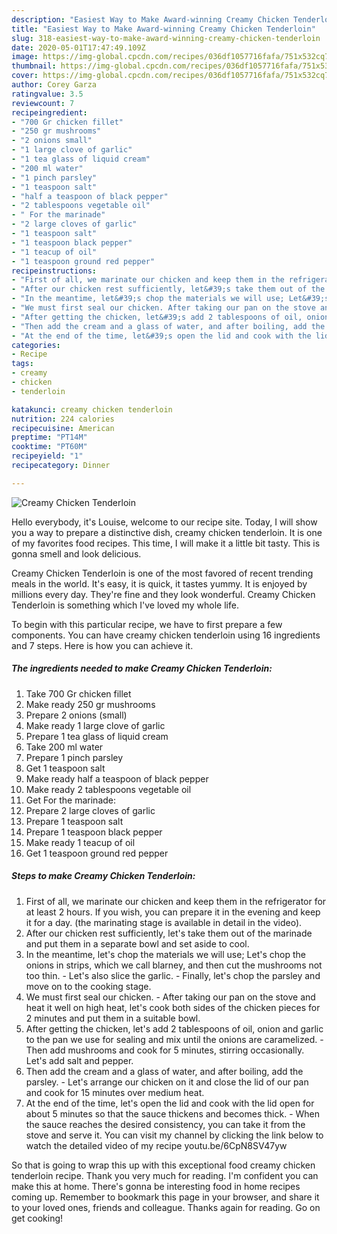```yaml
---
description: "Easiest Way to Make Award-winning Creamy Chicken Tenderloin"
title: "Easiest Way to Make Award-winning Creamy Chicken Tenderloin"
slug: 318-easiest-way-to-make-award-winning-creamy-chicken-tenderloin
date: 2020-05-01T17:47:49.109Z
image: https://img-global.cpcdn.com/recipes/036df1057716fafa/751x532cq70/creamy-chicken-tenderloin-recipe-main-photo.jpg
thumbnail: https://img-global.cpcdn.com/recipes/036df1057716fafa/751x532cq70/creamy-chicken-tenderloin-recipe-main-photo.jpg
cover: https://img-global.cpcdn.com/recipes/036df1057716fafa/751x532cq70/creamy-chicken-tenderloin-recipe-main-photo.jpg
author: Corey Garza
ratingvalue: 3.5
reviewcount: 7
recipeingredient:
- "700 Gr chicken fillet"
- "250 gr mushrooms"
- "2 onions small"
- "1 large clove of garlic"
- "1 tea glass of liquid cream"
- "200 ml water"
- "1 pinch parsley"
- "1 teaspoon salt"
- "half a teaspoon of black pepper"
- "2 tablespoons vegetable oil"
- " For the marinade"
- "2 large cloves of garlic"
- "1 teaspoon salt"
- "1 teaspoon black pepper"
- "1 teacup of oil"
- "1 teaspoon ground red pepper"
recipeinstructions:
- "First of all, we marinate our chicken and keep them in the refrigerator for at least 2 hours. If you wish, you can prepare it in the evening and keep it for a day. (the marinating stage is available in detail in the video)."
- "After our chicken rest sufficiently, let&#39;s take them out of the marinade and put them in a separate bowl and set aside to cool."
- "In the meantime, let&#39;s chop the materials we will use; Let&#39;s chop the onions in strips, which we call blarney, and then cut the mushrooms not too thin. Let&#39;s also slice the garlic. Finally, let&#39;s chop the parsley and move on to the cooking stage."
- "We must first seal our chicken. After taking our pan on the stove and heat it well on high heat, let&#39;s cook both sides of the chicken pieces for 2 minutes and put them in a suitable bowl."
- "After getting the chicken, let&#39;s add 2 tablespoons of oil, onion and garlic to the pan we use for sealing and mix until the onions are caramelized. Then add mushrooms and cook for 5 minutes, stirring occasionally. Let&#39;s add salt and pepper."
- "Then add the cream and a glass of water, and after boiling, add the parsley. Let&#39;s arrange our chicken on it and close the lid of our pan and cook for 15 minutes over medium heat."
- "At the end of the time, let&#39;s open the lid and cook with the lid open for about 5 minutes so that the sauce thickens and becomes thick. When the sauce reaches the desired consistency, you can take it from the stove and serve it. You can visit my channel by clicking the link below to watch the detailed video of my recipe youtu.be/6CpN8SV47yw"
categories:
- Recipe
tags:
- creamy
- chicken
- tenderloin

katakunci: creamy chicken tenderloin 
nutrition: 224 calories
recipecuisine: American
preptime: "PT14M"
cooktime: "PT60M"
recipeyield: "1"
recipecategory: Dinner

---
```



![Creamy Chicken Tenderloin](https://img-global.cpcdn.com/recipes/036df1057716fafa/751x532cq70/creamy-chicken-tenderloin-recipe-main-photo.jpg)

Hello everybody, it's Louise, welcome to our recipe site. Today, I will show you a way to prepare a distinctive dish, creamy chicken tenderloin. It is one of my favorites food recipes. This time, I will make it a little bit tasty. This is gonna smell and look delicious.



Creamy Chicken Tenderloin is one of the most favored of recent trending meals in the world. It's easy, it is quick, it tastes yummy. It is enjoyed by millions every day. They're fine and they look wonderful. Creamy Chicken Tenderloin is something which I've loved my whole life.


To begin with this particular recipe, we have to first prepare a few components. You can have creamy chicken tenderloin using 16 ingredients and 7 steps. Here is how you can achieve it.

<!--inarticleads1-->

##### The ingredients needed to make Creamy Chicken Tenderloin:

1. Take 700 Gr chicken fillet
1. Make ready 250 gr mushrooms
1. Prepare 2 onions (small)
1. Make ready 1 large clove of garlic
1. Prepare 1 tea glass of liquid cream
1. Take 200 ml water
1. Prepare 1 pinch parsley
1. Get 1 teaspoon salt
1. Make ready half a teaspoon of black pepper
1. Make ready 2 tablespoons vegetable oil
1. Get  For the marinade:
1. Prepare 2 large cloves of garlic
1. Prepare 1 teaspoon salt
1. Prepare 1 teaspoon black pepper
1. Make ready 1 teacup of oil
1. Get 1 teaspoon ground red pepper




<!--inarticleads2-->

##### Steps to make Creamy Chicken Tenderloin:

1. First of all, we marinate our chicken and keep them in the refrigerator for at least 2 hours. If you wish, you can prepare it in the evening and keep it for a day. (the marinating stage is available in detail in the video).
1. After our chicken rest sufficiently, let&#39;s take them out of the marinade and put them in a separate bowl and set aside to cool.
1. In the meantime, let&#39;s chop the materials we will use; Let&#39;s chop the onions in strips, which we call blarney, and then cut the mushrooms not too thin. - Let&#39;s also slice the garlic. - Finally, let&#39;s chop the parsley and move on to the cooking stage.
1. We must first seal our chicken. - After taking our pan on the stove and heat it well on high heat, let&#39;s cook both sides of the chicken pieces for 2 minutes and put them in a suitable bowl.
1. After getting the chicken, let&#39;s add 2 tablespoons of oil, onion and garlic to the pan we use for sealing and mix until the onions are caramelized. - Then add mushrooms and cook for 5 minutes, stirring occasionally. Let&#39;s add salt and pepper.
1. Then add the cream and a glass of water, and after boiling, add the parsley. - Let&#39;s arrange our chicken on it and close the lid of our pan and cook for 15 minutes over medium heat.
1. At the end of the time, let&#39;s open the lid and cook with the lid open for about 5 minutes so that the sauce thickens and becomes thick. - When the sauce reaches the desired consistency, you can take it from the stove and serve it. You can visit my channel by clicking the link below to watch the detailed video of my recipe youtu.be/6CpN8SV47yw




So that is going to wrap this up with this exceptional food creamy chicken tenderloin recipe. Thank you very much for reading. I'm confident you can make this at home. There's gonna be interesting food in home recipes coming up. Remember to bookmark this page in your browser, and share it to your loved ones, friends and colleague. Thanks again for reading. Go on get cooking!
